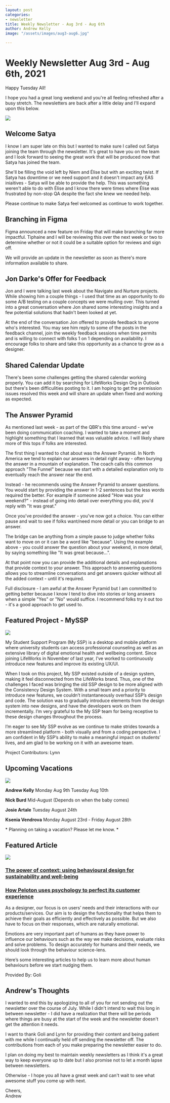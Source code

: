 ```yaml
---
layout: post
categories:
- newsletter
title: Weekly Newsletter - Aug 3rd - Aug 6th
author: Andrew Kelly
image: "/assets/images/aug3-aug6.jpg"

---
```

# **Weekly Newsletter Aug 3rd - Aug 6th, 2021**

Happy Tuesday All!

I hope you had a great long weekend and you're all feeling refreshed after a busy stretch. The newsletters are back after a little delay and I'll expand upon this below.

![](/assets/images/amar-headshot.png)

##  Welcome Satya 

I know I am super late on this but I wanted to make sure I called out Satya joining the team through the newsletter. It's great to have you on the team and I look forward to seeing the great work that will be produced now that Satya has joined the team.

She'll be filling the void left by Niem and Élise but with an exciting twist. If Satya has downtime or we need support and it doesn't impact any EAS iniaitives - Satya will be able to provide the help. This was something weren't able to do with Élise and I know there were times where Élise was frustrated by non-stop QA despite the fact she knew we needed help.

Please continue to make Satya feel welcomed as continue to work together.

## Branching in Figma 

Figma announced a new feature on Friday that will make branching far more impactful. Tiphaine and I will be reviewing this over the next week or two to determine whether or not it could be a suitable option for reviews and sign off. 

We will provide an update in the newsletter as soon as there's more information available to share.

## Jon Darke's Offer for Feedback  

Jon and I were talking last week about the Navigate and Nurture projects. While showing him a couple things - I used that time as an opportunity to do some A/B testing on a couple concepts we were mulling over. This turned into a great conversation where Jon shared some interesting insights and a few potential solutions that hadn't been looked at yet.

At the end of the conversation Jon offered to provide feedback to anyone who's interested. You may see him reply to some of the posts in the feedback channel, join the weekly feedback sessions when time permits and is willing to connect with folks 1 on 1 depending on availability. I encourage folks to share and take this opportunity as a chance to grow as a designer.

## Shared Calendar Update

There's been some challenges getting the shared calendar working properly. You can add it by searching for LifeWorks Design Org in Outlook but there's been difficulities posting to it. I am hoping to get the permission issues resolved this week and will share an update when fixed and working as expected.

## The Answer Pyramid

As mentioned last week - as part of the QBR's this time around - we've been doing communication coaching. I wanted to take a moment and highlight something that I learned that was valuable advice. I will likely share more of this tops if folks are interested.

The first thing I wanted to chat about was the Answer Pyramid. In North America we tend to explain our answers in detail right away - often burying the answer in a mountain of explanation. The coach calls this common approach "The Funnel" because we start with a detailed explanation only to eventually reach the answer near the end.

Instead - he recommends using the Answer Pyramid to answer questions. You would start by providing the answer in 1-2 sentences but the less words required the better. For example if someone asked "How was your weekend?" - instead of going into detail over everything you did, you'd reply with "It was great."

Once you've provided the answer - you've now got a choice. You can either pause and wait to see if folks want/need more detail or you can bridge to an answer.

The bridge can be anything from a simple pause to judge whether folks want to move on or it can be a word like "because". Using the example above - you could answer the question about your weekend, in more detail, by saying something like "It was great because...".

At that point now you can provide the additional details and explanations that provide context to your answer. This approach to answering questions allows you to streamline conversations and get answers quicker without all the added context - until it's required.

Full disclosure - I am awful at the Answer Pyramid but I am committed to getting better because I know I tend to dive into stories or long answers when a simple "Yes" or "No" would suffice. I recommend folks try it out too - it's a good approach to get used to.


## **Featured Project - MySSP**
![](/assets/images/myssp-preview.jpg)

My Student Support Program (My SSP) is a desktop and mobile platform where university students can access professional counseling as well as an extensive library of digital emotional health and wellbeing content. Since joining LifeWorks in November of last year, I’ve worked to continuously introduce new features and improve its existing UX/UI. 

When I took on this project, My SSP existed outside of a design system, making it feel disconnected from the LifeWorks brand. Thus, one of the challenges I faced was bringing the old SSP design to be more aligned with the Consistency Design System. With a small team and a priority to introduce new features, we couldn’t instantaneously overhaul SSP’s design and code. The solution was to gradually introduce elements from the design system into new designs, and have the developers work on them incrementally. I’m very grateful to the My SSP team for being receptive to these design changes throughout the process.

I’m eager to see My SSP evolve as we continue to make strides towards a more streamlined platform - both visually and from a coding perspective. I am confident in My SSP’s ability to make a meaningful impact on students’ lives, and am glad to be working on it with an awesome team. 

Project Contributors:
Lynn

## **Upcoming Vacations**

![](/assets/images/photo-1527179528411-4219e0714bcc.jpeg)

**Andrew Kelly**
Monday Aug 9th
Tuesday Aug 10th

**Nick Burd**
Mid-August (Depends on when the baby comes)

**Josie Artale**
Tuesday August 24th

**Ksenia Vendrova**
Monday August 23rd - Friday August 28th

\* Planning on taking a vacation? Please let me know. \*


## Featured Article

![](/assets/images/psychology-links-preview.png)

### [The power of context: using behavioural design for sustainability and well-being](https://medium.designit.com/the-power-of-context-using-behavioural-design-for-sustainability-and-well-being-bb71b8ac6d4f)


### [How Peloton uses psychology to perfect its customer experience](https://medium.com/choice-hacking/how-peloton-uses-psychology-to-perfect-their-customer-experience-bd9344e9e4c3)

As a designer, our focus is on users’ needs and their interactions with our products/services. Our aim is to design the functionality that helps them to achieve their goals as efficiently and effectively as possible. But we also have to focus on their responses, which are naturally emotional.

Emotions are very important part of humans as they have power to influence our behaviours such as the way we make decisions, evaluate risks and solve problems. To design accurately for humans and their needs, we should look through the behaviour science-lens.

Here’s some interesting articles to help us to learn more about human behaviours before we start nudging them.

Provided By:
Goli


## Andrew's Thoughts

I wanted to end this by apologizing to all of you for not sending out the newsletter over the course of July. While I didn't intend to wait this long in between newsletter - I did have a realization that there will be periods where things are busy at the start of the week and the newsletter doesn't get the attention it needs. 

I want to thank Goli and Lynn for providing their content and being patient with me while I continually held off sending the newsletter off. The contributions from each of you make preparing the newsletter easier to do.

I plan on doing my best to maintain weekly newsletters as I think it's a great way to keep everyone up to date but I also promise not to let a month lapse between newsletters.

Otherwise - I hope you all have a great week and can't wait to see what awesome stuff you come up with next.

Cheers,  
Andrew